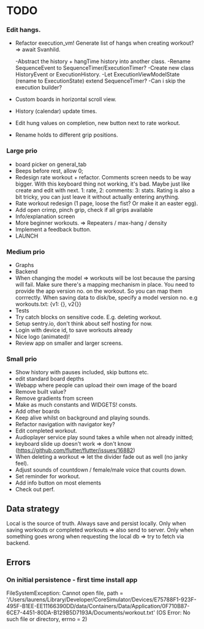 # TODO

### Edit hangs.
- Refactor execution_vm! Generate list of hangs when creating workout? => await Svanhild.

  -Abstract the history + hangTime history into another class.
  -Rename SequenceEvent to SequenceTimer/ExecutionTimer?
  -Create new class HistoryEvent or ExecutionHistory.
  -Let ExecutionViewModelState (rename to ExecutionState) extend SequenceTimer?
  -Can i skip the execution builder?
  
  

- Custom boards in horizontal scroll view.
- History (calendar) update times.
- Edit hung values on completion, new button next to rate workout.
- Rename holds to different grip positions.
  
### Large prio
- board picker on general_tab
- Beeps before rest, allow 0;
- Redesign rate workout + refactor. Comments screen needs to be way bigger. With this keyboard thing not working, it's bad.
  Maybe just like create and edit with next. 1: rate, 2: comments: 3: stats.
  Rating is also a bit tricky, you can just leave it without actually entering anything.
- Rate workout redesign (1 page, loose the fist? Or make it an easter egg).
- Add open crimp, pinch grip, check if all grips available
- Info/explanation screen
- More beginner workouts. => Repeaters / max-hang / density 
- Implement a feedback button.
- LAUNCH

### Medium prio
- Graphs
- Backend
- When changing the model => workouts will be lost because the parsing will fail. Make sure there's a mapping mechanism in place.
  You need to provide the app version no. on the workout. So you can map them corrrectly.
  When saving data to disk/be, specify a model version no. e.g workouts.txt:
    {v1: {}, v2{}}
- Tests
- Try catch blocks on sensitive code. E.g. deleting workout.
- Setup sentry.io, don't think about self hosting for now.
- Login with device id, to save workouts already
- Nice logo (animated)!
- Review app on smaller and larger screens.

### Small prio
- Show history with pauses included, skip buttons etc. 
- edit standard board depths
- Webapp where people can upload their own image of the board
- Remove built value?
- Remove gradients from screen
- Make as much constants and WIDGETS! consts.
- Add other boards
- Keep alive whilst on background and playing sounds. 
- Refactor navigation with navigator key?
- Edit completed workout.
- Audioplayer service play sound takes a while when not already initted;
- keyboard slide up doesn't work => don't know (https://github.com/flutter/flutter/issues/16882)
- When deleting a workout => let the divider fade out as well (no janky feel).
- Adjust sounds of countdown / female/male voice that counts down.
- Set reminder for workout.
- Add info button on most elements
- Check out perf.
    
## Data strategy
Local is the source of truth.
Always save and persist locally.
Only when saving workouts or completed workouts => also send to server.
Only when something goes wrong when requesting the local db => try to fetch via backend.
  
  
## Errors
### On initial persistence - first time install app
FileSystemException: Cannot open file, path = '/Users/laurens/Library/Developer/CoreSimulator/Devices/E75788F1-923F-495F-B1EE-EE11166390DD/data/Containers/Data/Application/0F710B87-6CE7-4451-80DA-B129B5D7193A/Documents/workout.txt' (OS Error: No such file or directory, errno = 2)